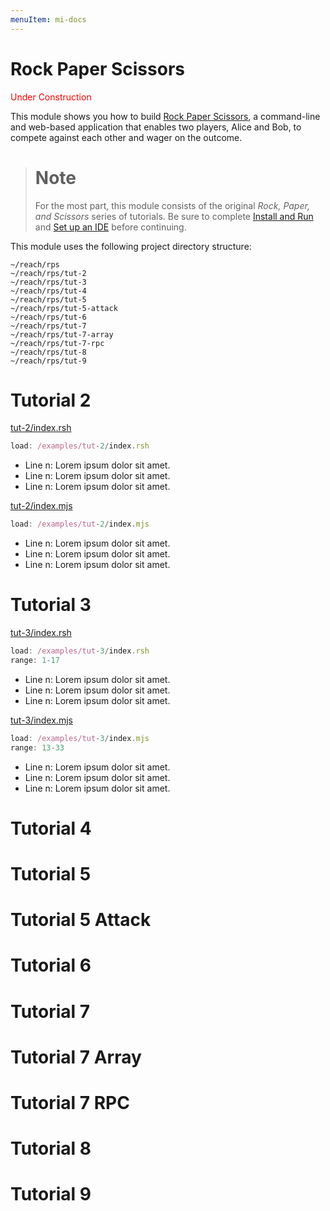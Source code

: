 ```yaml
---
menuItem: mi-docs
---
```


# Rock Paper Scissors

<span style="color:red;">Under Construction</span>

This module shows you how to build [Rock Paper Scissors](https://github.com/hagenhaus/rock-paper-scissors), a command-line and web-based application that enables two players, Alice and Bob, to compete against each other and wager on the outcome.

> # Note
> For the most part, this module consists of the original *Rock, Paper, and Scissors* series of tutorials. Be sure to complete [Install and Run](/en/essentials/getting-started/install-and-run/) and [Set up an IDE](/en/essentials/getting-started/set-up-an-ide/) before continuing.

This module uses the following project directory structure:

``` nonum
~/reach/rps
~/reach/rps/tut-2
~/reach/rps/tut-3
~/reach/rps/tut-4
~/reach/rps/tut-5
~/reach/rps/tut-5-attack
~/reach/rps/tut-6
~/reach/rps/tut-7
~/reach/rps/tut-7-array
~/reach/rps/tut-7-rpc
~/reach/rps/tut-8
~/reach/rps/tut-9
```

# Tutorial 2

[tut-2/index.rsh](https://github.com/reach-sh/reach-lang/blob/master/examples/tut-2/index.rsh)

``` js
load: /examples/tut-2/index.rsh
```

* Line n: Lorem ipsum dolor sit amet.
* Line n: Lorem ipsum dolor sit amet.
* Line n: Lorem ipsum dolor sit amet.

[tut-2/index.mjs](https://github.com/reach-sh/reach-lang/blob/master/examples/tut-2/index.mjs)

``` js
load: /examples/tut-2/index.mjs
```

* Line n: Lorem ipsum dolor sit amet.
* Line n: Lorem ipsum dolor sit amet.
* Line n: Lorem ipsum dolor sit amet.

# Tutorial 3

[tut-3/index.rsh](https://github.com/reach-sh/reach-lang/blob/master/examples/tut-3/index.rsh)

``` js
load: /examples/tut-3/index.rsh
range: 1-17
```

* Line n: Lorem ipsum dolor sit amet.
* Line n: Lorem ipsum dolor sit amet.
* Line n: Lorem ipsum dolor sit amet.

[tut-3/index.mjs](https://github.com/reach-sh/reach-lang/blob/master/examples/tut-3/index.mjs)

``` js
load: /examples/tut-3/index.mjs
range: 13-33
```

* Line n: Lorem ipsum dolor sit amet.
* Line n: Lorem ipsum dolor sit amet.
* Line n: Lorem ipsum dolor sit amet.

# Tutorial 4

# Tutorial 5

# Tutorial 5 Attack

# Tutorial 6

# Tutorial 7

# Tutorial 7 Array

# Tutorial 7 RPC

# Tutorial 8

# Tutorial 9
